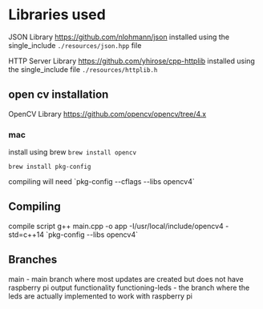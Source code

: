 # Libraries used

JSON Library
https://github.com/nlohmann/json
installed using the single_include `./resources/json.hpp` file

HTTP Server Library
https://github.com/yhirose/cpp-httplib
installed using the single_include file `./resources/httplib.h`

## open cv installation

OpenCV Library
https://github.com/opencv/opencv/tree/4.x

### mac

install using brew
`brew install opencv`

`brew install pkg-config`

compiling will need \`pkg-config --cflags --libs opencv4\`

## Compiling

<!-- compile script
`g++ main.cpp -o app -std=c++11`

`g++ main.cpp -o app \`pkg-config --cflags --libs opencv4\`` -->

compile script
g++ main.cpp -o app -I/usr/local/include/opencv4 -std=c++14 \`pkg-config --libs opencv4\`

## Branches

main - main branch where most updates are created but does not have raspberry pi output functionality
functioning-leds - the branch where the leds are actually implemented to work with raspberry pi
